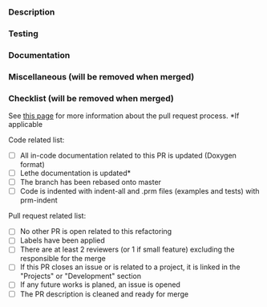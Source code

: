 <!-- Please, fill in the description as completely as possible.-->

### Description

<!-- Explain the aim of this refactoring
       What are the motivations? 
       How is it integrated to the current code? -->

### Testing

<!-- Are there changes and/or impacts on current tests, why? -->

### Documentation

<!-- Does this refactor modify or have new simulation parameters? If so, describe them. -->

### Miscellaneous (will be removed when merged)

<!-- Anything that you would like to add that does not fit into another category
       Examples:
         Future changes or features that will be added in subsequent pull requests
         Any comments or highlights for the reviewers -->

### Checklist (will be removed when merged)
See [this page](https://chaos-polymtl.github.io/lethe/documentation/contributing.html#pull-requests)
for more information about the pull request process.
*If applicable

Code related list:
- [ ] All in-code documentation related to this PR is updated (Doxygen format)
- [ ] Lethe documentation is updated*
- [ ] The branch has been rebased onto master
- [ ] Code is indented with indent-all and .prm files (examples and tests) with prm-indent

Pull request related list:
- [ ] No other PR is open related to this refactoring
- [ ] Labels have been applied
- [ ] There are at least 2 reviewers (or 1 if small feature) excluding the responsible for the merge
- [ ] If this PR closes an issue or is related to a project, it is linked in the "Projects" or "Development" section
- [ ] If any future works is planed, an issue is opened
- [ ] The PR description is cleaned and ready for merge